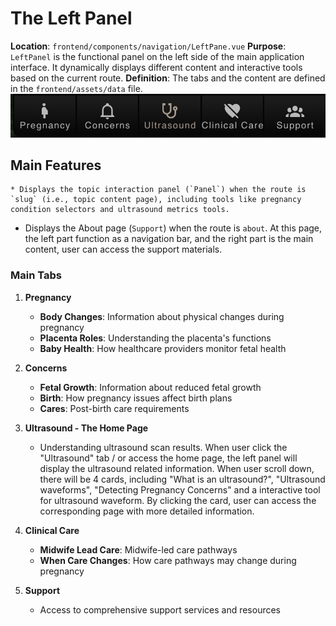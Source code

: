 # The Left Panel

**Location**: `frontend/components/navigation/LeftPane.vue`
**Purpose**: `LeftPanel` is the functional panel on the left side of the main application interface. It dynamically displays different content and interactive tools based on the current route.
**Definition**: The tabs and the content are defined in the `frontend/assets/data` file.
![Left Panel Tabs](images/nav_bar.png)

## Main Features

    * Displays the topic interaction panel (`Panel`) when the route is `slug` (i.e., topic content page), including tools like pregnancy condition selectors and ultrasound metrics tools.

  * Displays the About page (`Support`) when the route is `about`. At this page, the left part function as a navigation bar, and the right part is the main content, user can access the support materials.

### Main Tabs

1. **Pregnancy** 
   - **Body Changes**: Information about physical changes during pregnancy
   - **Placenta Roles**: Understanding the placenta's functions
   - **Baby Health**: How healthcare providers monitor fetal health

2. **Concerns** 
   - **Fetal Growth**: Information about reduced fetal growth
   - **Birth**: How pregnancy issues affect birth plans
   - **Cares**: Post-birth care requirements

3. **Ultrasound - The Home Page** 
   - Understanding ultrasound scan results. When user click the "Ultrasound" tab / or access the home page, the left panel will display the ultrasound related information. When user scroll down, there will be 4 cards, including "What is an ultrasound?", "Ultrasound waveforms", "Detecting Pregnancy Concerns" and a interactive tool for ultrasound waveform. By clicking the  card, user can access the corresponding page with more detailed information. 
  
4. **Clinical Care** 
   - **Midwife Lead Care**: Midwife-led care pathways
   - **When Care Changes**: How care pathways may change during pregnancy

5. **Support** 
   - Access to comprehensive support services and resources



